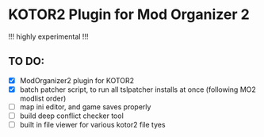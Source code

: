 # KOTOR2 Plugin for Mod Organizer 2

!!! highly experimental !!!

## TO DO:
- [x] ModOrganizer2 plugin for KOTOR2
- [x] batch patcher script, to run all tslpatcher installs at once (following MO2 modlist order)
- [ ] map ini editor, and game saves properly
- [ ] build deep conflict checker tool
- [ ] built in file viewer for various kotor2 file tyes
